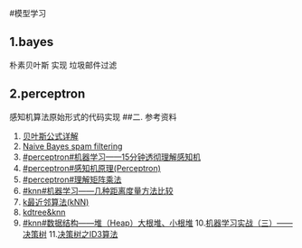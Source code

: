 ﻿#模型学习
    
1.bayes
--
  朴素贝叶斯 实现 垃圾邮件过滤
  
2.perceptron
-- 
  感知机算法原始形式的代码实现 
##二. 参考资料
 1. [贝叶斯公式详解](https://blog.csdn.net/qiuhuaizhi/article/details/41894413)
 2. [Naive Bayes spam filtering](https://en.wikipedia.org/wiki/Naive_Bayes_spam_filtering)
 3. [#perceptron#机器学习——15分钟透彻理解感知机](https://blog.csdn.net/yxhlfx/article/details/79093456)
 4. [#perceptron#感知机原理(Perceptron)](https://www.cnblogs.com/huangyc/p/9706575.html)
 5. [#perceptron#理解矩阵乘法](https://www.cnblogs.com/alantu2018/p/8528299.html)
 6. [#knn#机器学习——几种距离度量方法比较](https://baijiahao.baidu.com/s?id=1577090844304882120&wfr=spider&for=pc)
 7. [k最近邻算法(kNN)](https://blog.csdn.net/liqiutuoyuan/article/details/77073689)
 8. [kdtree&knn](https://blog.csdn.net/u014265088/article/details/53579539)
 9. [#knn#数据结构——堆（Heap）大根堆、小根堆](https://www.cnblogs.com/wangchaowei/p/8288216.html)
 10.[机器学习实战（三）——决策树](https://blog.csdn.net/jiaoyangwm/article/details/79525237)
 11.[决策树之ID3算法](https://www.cnblogs.com/kuaizifeng/p/9110157.html)
